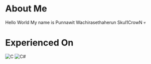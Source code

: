 About Me
=============
Hello World
My name is Punnawit Wachirasethaherun
Skul1CrowN 💀

Experienced On
=============
![C](https://img.shields.io/badge/c-%2300599C.svg?style=for-the-badge&logo=c&logoColor=white)
![C#](https://img.shields.io/badge/c%23-%23239120.svg?style=for-the-badge&logo=c-sharp&logoColor=white)

